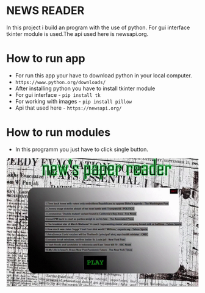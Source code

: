 # NEWS READER 

In this project i build an program with the use of python. For gui interface tkinter module is used.The api used here is newsapi.org.

# How to run app 

 *  For run this app your have to download python in your local computer.
 * `https://www.python.org/downloads/`
 *  After installing python you have to install tkinter module
 *  For gui interface - `pip install tk`
 *  For working with images - `pip install pillow`
 *  Api that used here - `https://newsapi.org/`

# How to run modules

 * In this programm you just have to click single button.

<p align="center">
   <img src="newspaper_gif.gif">
</p>
